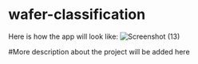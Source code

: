 # wafer-classification
Here is how the app will look like:
![Screenshot (13)](https://user-images.githubusercontent.com/15229298/152674858-0e8d3334-ccc2-45d7-9e5d-afa50c245d8c.png)

#More description about the project will be added here
